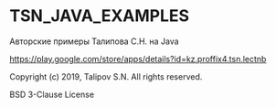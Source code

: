 # TSN_JAVA_EXAMPLES
Авторские примеры Талипова С.Н. на Java

https://play.google.com/store/apps/details?id=kz.proffix4.tsn.lectnb

Copyright (c) 2019, Talipov S.N.
All rights reserved.

BSD 3-Clause License


